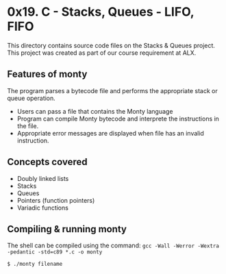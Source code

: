 # 0x19. C - Stacks, Queues - LIFO, FIFO
This directory contains source code files on the Stacks & Queues project. This project was created as part of our course requirement at ALX.

## Features of monty
The program parses a bytecode file and performs the appropriate stack or queue operation.

* Users can pass a file that contains the Monty language
* Program can compile Monty bytecode and interprete the instructions in the file.
* Appropriate error messages are displayed when file has an invalid instruction.

## Concepts covered
* Doubly linked lists
* Stacks
* Queues
* Pointers (function pointers)
* Variadic functions

## Compiling & running monty
The shell can be compiled using the command: `gcc -Wall -Werror -Wextra -pedantic -std=c89 *.c -o monty`

`$ ./monty filename`
